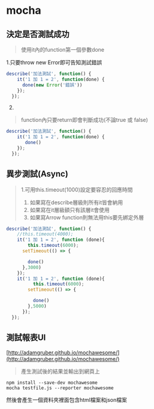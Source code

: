 # mocha

## 決定是否測試成功

> 使用it內的function第一個參數done

1.只要throw new Error即可告知測試錯誤

```javascript
describe('加法測試', function() {
    it('1 加 1 = 2', function(done) {
      done(new Error('錯誤'))
    });
  });
```

2.

> function內只要return即會判斷成功\(不論true 或 false\)

```javascript
describe('加法測試', function() {
    it('1 加 1 = 2', function(done) {
       done()
    });
  });
```

## 異步測試\(Async\)

> 1.可用this.timeout\(1000\)設定要容忍的回應時間
>
> 1. 如果寫在describe層級則所有it皆會納用
> 2. 如果寫在it層級額只有該層it會使用
> 3. 如果寫Arrow function則無法用this要先綁定外層

```javascript
describe('加法測試', function() {
    //this.timeout(4000);
    it('1 加 1 = 2', function (done){
        this.timeout(6000);
      setTimeout(() => {

        done()
      },3000)
    });
    it('1 加 1 = 2', function (done){
          this.timeout(6000);
        setTimeout(() => {

          done()
        },5000)
      });
  });
```

## 測試報表UI

[http://adamgruber.github.io/mochawesome/](http://adamgruber.github.io/mochawesome/)

> 產生測試後的結果並輸出到網頁上

```text
npm install --save-dev mochawesome
mocha testfile.js --reporter mochawesome
```

然後會產生一個資料夾裡面包含html檔案和json檔案

